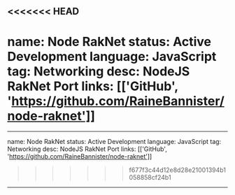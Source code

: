 <<<<<<< HEAD
---
name: Node RakNet
status: Active Development
language: JavaScript
tag: Networking
desc: NodeJS RakNet Port
links: [['GitHub', 'https://github.com/RaineBannister/node-raknet']]
=======
---
name: Node RakNet
status: Active Development
language: JavaScript
tag: Networking
desc: NodeJS RakNet Port
links: [['GitHub', 'https://github.com/RaineBannister/node-raknet']]
>>>>>>> f677f3c44d12e8d28e21001394b1058858cf24b1
---